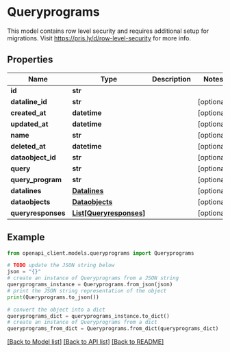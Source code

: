 # Queryprograms

This model contains row level security and requires additional setup for migrations. Visit https://pris.ly/d/row-level-security for more info.     

## Properties

Name | Type | Description | Notes
------------ | ------------- | ------------- | -------------
**id** | **str** |  | 
**dataline_id** | **str** |  | [optional] 
**created_at** | **datetime** |  | [optional] 
**updated_at** | **datetime** |  | [optional] 
**name** | **str** |  | [optional] 
**deleted_at** | **datetime** |  | [optional] 
**dataobject_id** | **str** |  | [optional] 
**query** | **str** |  | [optional] 
**query_program** | **str** |  | [optional] 
**datalines** | [**Datalines**](Datalines.md) |  | [optional] 
**dataobjects** | [**Dataobjects**](Dataobjects.md) |  | [optional] 
**queryresponses** | [**List[Queryresponses]**](Queryresponses.md) |  | [optional] 

## Example

```python
from openapi_client.models.queryprograms import Queryprograms

# TODO update the JSON string below
json = "{}"
# create an instance of Queryprograms from a JSON string
queryprograms_instance = Queryprograms.from_json(json)
# print the JSON string representation of the object
print(Queryprograms.to_json())

# convert the object into a dict
queryprograms_dict = queryprograms_instance.to_dict()
# create an instance of Queryprograms from a dict
queryprograms_from_dict = Queryprograms.from_dict(queryprograms_dict)
```
[[Back to Model list]](../README.md#documentation-for-models) [[Back to API list]](../README.md#documentation-for-api-endpoints) [[Back to README]](../README.md)


